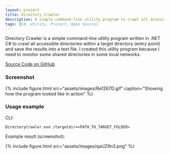 ```yaml
---
layout: project
title: Directory Crawler
description: A simple command-line utility program to crawl all accessible directories recursively within a target directory.
tags: [C#, Utility, Project, Open Source]
---
```


Directory Crawler is a simple command-line utility program written in .NET C# to crawl all accessible directories within a target directory (entry point) and save the results into a text file. I created this utility program because I need to monitor some shared directories in some local networks.

<a href="https://github.com/heiswayi/DirectoryCrawler" class="button big">Source Code on GitHub</a>



### Screenshot

{% include figure.html src="assets/images/Re1267D.gif" caption="Showing how the program looked like in action" %}



### Usage example

CLI:

```shell
DirectoryCrawler.exe /targetdir=<PATH_TO_TARGET_FOLDER> 
```

Example result (screenshot):

{% include figure.html src="assets/images/qaUZ9n3.png" %}
